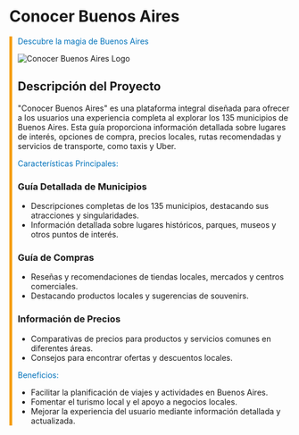 
# Conocer Buenos Aires

<div style="border-left: 5px solid #f59e0b; padding-left: 10px;">

<p style="color: #0072bb;">Descubre la magia de Buenos Aires</p>

![Conocer Buenos Aires Logo](https://cdn.discordapp.com/attachments/1173437250890121277/1197698221145854063/Sin_titulo1.jpeg?ex=65bc3664&is=65a9c164&hm=6bfd02c67cfd27beca76978b716227018a424a13f535e253f61d9770f27a0c9e&)

<p style="color: #555555;">

## Descripción del Proyecto

"Conocer Buenos Aires" es una plataforma integral diseñada para ofrecer a los usuarios una experiencia completa al explorar los 135 municipios de Buenos Aires. Esta guía proporciona información detallada sobre lugares de interés, opciones de compra, precios locales, rutas recomendadas y servicios de transporte, como taxis y Uber.

</p>

<p style="color: #0072bb;">Características Principales:</p> 

<p style="color: #555555;">

### Guía Detallada de Municipios  

- Descripciones completas de los 135 municipios, destacando sus atracciones y singularidades.
- Información detallada sobre lugares históricos, parques, museos y otros puntos de interés.

### Guía de Compras

- Reseñas y recomendaciones de tiendas locales, mercados y centros comerciales.  
- Destacando productos locales y sugerencias de souvenirs.

### Información de Precios

- Comparativas de precios para productos y servicios comunes en diferentes áreas.
- Consejos para encontrar ofertas y descuentos locales.

</p>

<p style="color: #0072bb;">Beneficios:</p>

<p style="color: #555555;">

- Facilitar la planificación de viajes y actividades en Buenos Aires.
- Fomentar el turismo local y el apoyo a negocios locales. 
- Mejorar la experiencia del usuario mediante información detallada y actualizada.

</p>

</div>

